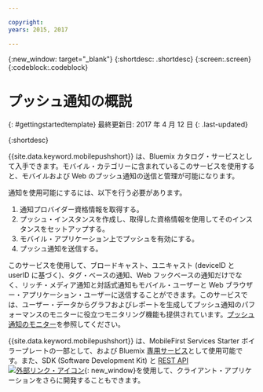 ```yaml
---

copyright:
years: 2015, 2017

---
```


{:new_window: target="_blank"}
{:shortdesc: .shortdesc}
{:screen:.screen}
{:codeblock:.codeblock}

# プッシュ通知の概説
{: #gettingstartedtemplate}
最終更新日: 2017 年 4 月 12 日
{: .last-updated}

{:shortdesc}

{{site.data.keyword.mobilepushshort}} は、Bluemix カタログ・サービスとして入手できます。モバイル・カテゴリーに含まれているこのサービスを使用すると、モバイルおよび Web のプッシュ通知の送信と管理が可能になります。

通知を使用可能にするには、以下を行う必要があります。

1. 通知プロバイダー資格情報を取得する。
1. プッシュ・インスタンスを作成し、取得した資格情報を使用してそのインスタンスをセットアップする。
1. モバイル・アプリケーション上でプッシュを有効にする。
1. プッシュ通知を送信する。

このサービスを使用して、ブロードキャスト、ユニキャスト (deviceID と userID に基づく)、タグ・ベースの通知、Web フックベースの通知だけでなく、リッチ・メディア通知と対話式通知もモバイル・ユーザーと Web ブラウザー・アプリケーション・ユーザーに送信することができます。このサービスでは、ユーザー・データからグラフおよびレポートを生成してプッシュ通知のパフォーマンスのモニターに役立つモニタリング機能も提供されています。[プッシュ通知のモニター](/docs/services/mobilepush/t_push_monitoring.html)を参照してください。

{{site.data.keyword.mobilepushshort}} は、MobileFirst Services Starter ボイラープレートの一部として、および Bluemix [専用サービス](/docs/dedicated/index.html)として使用可能です。また、SDK (Software Development Kit) と [REST API ![外部リンク・アイコン](../../icons/launch-glyph.svg "外部リンク・アイコン")](https://mobile.ng.bluemix.net/imfpush/){: new_window}を使用して、クライアント・アプリケーションをさらに開発することもできます。








